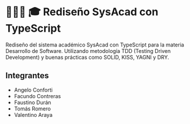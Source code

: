 # 👨🏽‍💻 🎓 Rediseño SysAcad con TypeScript

Rediseño del sistema académico SysAcad con TypeScript para la materia Desarrollo de Software. Utilizando metodología TDD (Testing Driven Development) y buenas prácticas como SOLID, KISS, YAGNI y DRY.


## Integrantes
- Angelo Conforti
- Facundo Contreras
- Faustino Durán
- Tomás Romero
- Valentino Araya 
